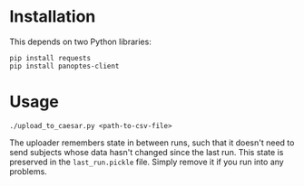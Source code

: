 # Installation

This depends on two Python libraries:

```
pip install requests
pip install panoptes-client
```

# Usage

```
./upload_to_caesar.py <path-to-csv-file>
```

The uploader remembers state in between runs, such that it doesn't need to send
subjects whose data hasn't changed since the last run. This state is preserved
in the `last_run.pickle` file. Simply remove it if you run into any problems.
